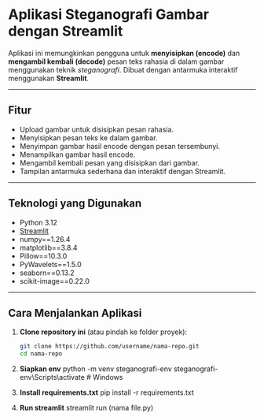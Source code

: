 # Aplikasi Steganografi Gambar dengan Streamlit

Aplikasi ini memungkinkan pengguna untuk **menyisipkan (encode)** dan **mengambil kembali (decode)** pesan teks rahasia di dalam gambar menggunakan teknik *steganografi*. Dibuat dengan antarmuka interaktif menggunakan **Streamlit**.

---

## Fitur

- Upload gambar untuk disisipkan pesan rahasia.
- Menyisipkan pesan teks ke dalam gambar.
- Menyimpan gambar hasil encode dengan pesan tersembunyi.
- Menampilkan gambar hasil encode.
- Mengambil kembali pesan yang disisipkan dari gambar.
- Tampilan antarmuka sederhana dan interaktif dengan Streamlit.

---

## Teknologi yang Digunakan

- Python 3.12
- [Streamlit](https://streamlit.io/)
- numpy==1.26.4
- matplotlib==3.8.4
- Pillow==10.3.0
- PyWavelets==1.5.0
- seaborn==0.13.2
- scikit-image==0.22.0

---

## Cara Menjalankan Aplikasi

1. **Clone repository ini** (atau pindah ke folder proyek):
   ```bash
   git clone https://github.com/username/nama-repo.git
   cd nama-repo

2. **Siapkan env** 
   python -m venv steganografi-env
   steganografi-env\Scripts\activate  # Windows

3. **Install requirements.txt**
   pip install -r requirements.txt

4. **Run streamlit**
   streamlit run (nama file.py)


